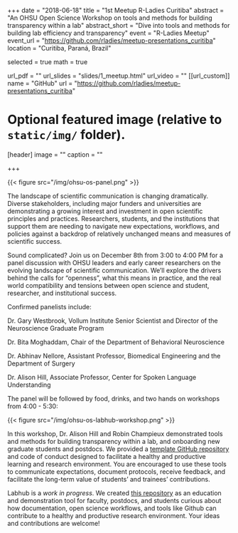 +++
date = "2018-06-18"
title = "1st Meetup R-Ladies Curitiba"
abstract = "An OHSU Open Science Workshop on tools and methods for building transparency within a lab"
abstract_short = "Dive into tools and methods for building lab efficiency and transparency"
event = "R-Ladies Meetup"
event_url = "https://github.com/rladies/meetup-presentations_curitiba"
location = "Curitiba, Paraná, Brazil"

selected = true
math = true

url_pdf = ""
url_slides = "slides/1_meetup.html"
url_video = ""
[[url_custom]]
    name = "GitHub"
    url = "https://github.com/rladies/meetup-presentations_curitiba"

# Optional featured image (relative to `static/img/` folder).
[header]
image = ""
caption = ""

+++

{{< figure src="/img/ohsu-os-panel.png" >}}

The landscape of scientific communication is changing dramatically.  Diverse stakeholders, including major funders and universities are demonstrating a growing interest and investment in open scientific principles and practices.  Researchers, students, and the institutions that support them are needing to navigate new expectations, workflows, and policies against a backdrop of relatively unchanged means and measures of scientific success.
 
Sound complicated?  Join us on December 8th from 3:00 to 4:00 PM for a panel discussion with OHSU leaders and early career researchers on the evolving landscape of scientific communication.  We’ll explore the drivers behind the calls for “openness”, what this means in practice, and the real world compatibility and tensions between open science and student, researcher, and institutional success.
 
Confirmed panelists include:
 
Dr. Gary Westbrook, Vollum Institute Senior Scientist and Director of the Neuroscience Graduate Program

Dr. Bita Moghaddam, Chair of the Department of Behavioral Neuroscience

Dr. Abhinav Nellore, Assistant Professor, Biomedical Engineering and the Department of Surgery

Dr. Alison Hill, Associate Professor, Center for Spoken Language Understanding
 
The panel will be followed by food, drinks, and two hands on workshops from 4:00 - 5:30:

{{< figure src="/img/ohsu-os-labhub-workshop.png" >}}

In this workshop, Dr. Alison Hill and Robin Champieux demonstrated tools and methods for building transparency within a lab, and onboarding new graduate students and postdocs. We provided a [template GitHub repository](https://github.com/apreshill/labhub) and code of conduct designed to facilitate a healthy and productive learning and research environment. You are encouraged to use these tools to communicate expectations, document protocols, receive feedback, and facilitate the long-term value of students’ and trainees’ contributions.

Labhub is a *work in progress*. We created [this repository](https://github.com/apreshill/labhub) as an education and demonstration tool for faculty, postdocs, and students curious about how documentation, open science workflows, and tools like Github can contribute to a healthy and productive research environment. Your ideas and contributions are welcome!